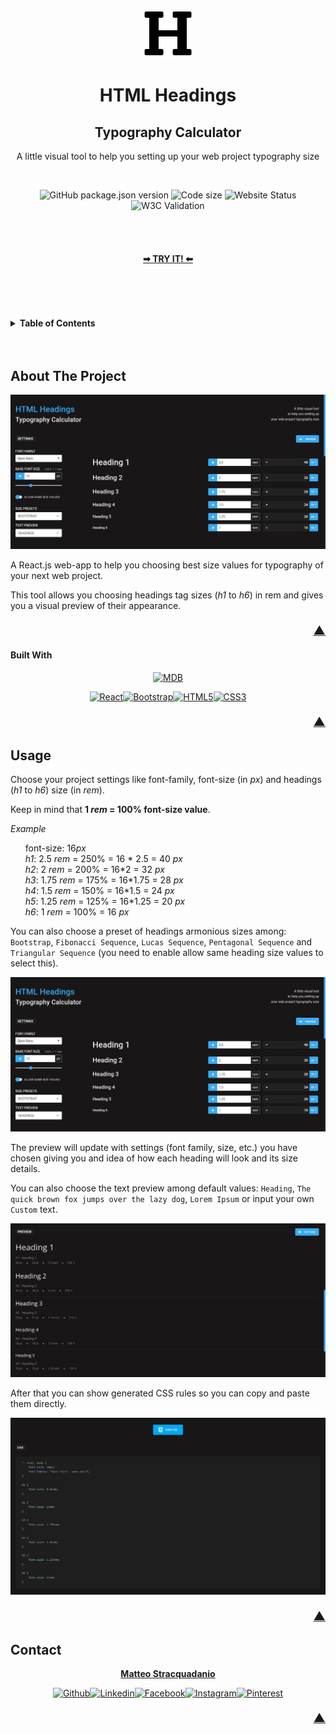 <a name="readme-top"></a>
<br />
<div align="center">
    <a href="https://github.com/blurredheirloom/headings">
        <img src="./public/logo_512.png" alt="Logo" width="80" height="80">
    </a>
    <h1 align="center">HTML Headings</h1>
    <h2 align="center">Typography Calculator</h2>
    <p align="center">
        A little visual tool to help you setting up your web project typography size
    </p>
    <br />
</div>
<div align="center">

![GitHub package.json version](https://img.shields.io/github/package-json/v/blurredheirloom/headings.svg) ![Code size](https://img.shields.io/github/languages/code-size/blurredheirloom/headings) ![Website Status](https://img.shields.io/website?up_message=online&url=https%3A%2F%2Fblurredheirloom.github.io%2Fheadings) ![W3C Validation](https://img.shields.io/w3c-validation/html?targetUrl=https%3A%2F%2Fblurredheirloom.github.io%2Fheadings%2F)
</div>
<div align="center">
    <br />
    <br />
    <h4>
        <a href="https://blurredheirloom.github.io/headings">&#10145; TRY IT! &#11013;</a>
    </h4>
    <br />
    <br />
</div>
<br />
<br />
<details>
  <summary><strong>Table of Contents</strong></summary>
  <ol>
    <li>
      <a href="#about-the-project">About The Project</a>
      <ul>
        <li><a href="#built-with">Built With</a></li>
      </ul>
    </li>
    <li><a href="#usage">Usage</a></li>
    <li><a href="#contact">Contact</a></li>
  </ol>
</details>

<br />
<br />

## About The Project
[![Screen1][product-screenshot1]]([product-screenshot1])

A React.js web-app to help you choosing best size values for typography of your next web project.

This tool allows you choosing headings tag sizes (<i>h1</i> to <i>h6</i>) in rem and gives you a visual preview of their appearance.

<p align="right" style="font-size: 1.2rem"><a href="#readme-top">&#x25B2;</a></p>


#### Built With
<div align="center">

[![MDB][MDB]][MDB-url]

[![React][React.js]][React-url][![Bootstrap][Bootstrap.com]][Bootstrap-url][![HTML5][HTML5]][HTML5-url][![CSS3][CSS3]][CSS3-url]

</div>

<p align="right" style="font-size: 1.2rem"><a href="#readme-top">&#x25B2;</a></p>

## Usage

Choose your project settings like font-family, font-size (in <i>px</i>) and headings (<i>h1</i> to <i>h6</i>) size (in <i>rem</i>).

Keep in mind that <strong>1 <i>rem</i> = 100% font-size value</strong>.

<i>Example</i>
<ul style="list-style: none">
    <li>font-size: 16<i>px</i></li>
    <li><i>h1</i>: 2.5 <i>rem</i> = 250% = 16 * 2.5 = 40 <i>px</i>
</li>
    <li><i>h2</i>: 2 <i>rem</i> = 200% = 16*2 = 32 <i>px</i></li>
    <li><i>h3</i>: 1.75 <i>rem</i> = 175% = 16*1.75 = 28 <i>px</i></li>
    <li><i>h4</i>: 1.5 <i>rem</i> = 150% = 16*1.5 = 24 <i>px</i></li>
    <li><i>h5</i>: 1.25 <i>rem</i> = 125% = 16*1.25 = 20 <i>px</i></li>
    <li><i>h6</i>: 1 <i>rem</i> = 100% = 16 <i>px</i>
    </li>
</ul>

You can also choose a preset of headings armonious sizes among: `Bootstrap`, `Fibonacci Sequence`, `Lucas Sequence`, `Pentagonal Sequence` and `Triangular Sequence` (you need to enable allow same heading size values to select this).

[![Screen1][product-screenshot1]]([product-screenshot1])

The preview will update with settings (font family, size, etc.) you have chosen giving you and idea of how each heading will look and its size details.

You can also choose the text preview among default values: `Heading`, `The quick brown fox jumps over the lazy dog`, `Lorem Ipsum` or input your own `Custom` text. 

[![Screen2][product-screenshot2]]([product-screenshot2])

After that you can show generated CSS rules so you can copy and paste them directly.

[![Screen3][product-screenshot3]]([product-screenshot3])

<p align="right" style="font-size: 1.2rem"><a href="#readme-top">&#x25B2;</a></p>

<!-- CONTACT -->
## Contact

<p align="center"><strong><a href="https://blurredheirloom.github.io/cv">Matteo Stracquadanio</a></strong></p>
<div align="center">

[![Github][github-shield]][github-url][![Linkedin][linkedin-shield]][linkedin-url][![Facebook][facebook-shield]][facebook-url][![Instagram][instagram-shield]][instagram-url][![Pinterest][pinterest-shield]][pinterest-url]

</div>

<p align="right" style="font-size: 1.2rem"><a href="#readme-top">&#x25B2;</a></p>

[github-shield]: https://img.shields.io/badge/GitHub-100000?style=for-the-badge&logo=github&logoColor=white
[github-url]: https://github.com/blurredheirloom

[linkedin-shield]: https://img.shields.io/badge/-LinkedIn-black.svg?style=for-the-badge&logo=linkedin&colorB=555
[linkedin-url]: https://www.linkedin.com/in/emmeesse89

[facebook-shield]: https://img.shields.io/badge/Facebook-1877F2?style=for-the-badge&logo=facebook&logoColor=white
[facebook-url]: https://www.facebook.com/profile.php?id=100010532163024

[instagram-shield]: https://img.shields.io/badge/Instagram-E4405F?style=for-the-badge&logo=instagram&logoColor=white
[instagram-url]: https://www.instagram.com/emmeesse89

[pinterest-shield]: https://img.shields.io/badge/Pinterest-%23E60023.svg?&style=for-the-badge&logo=Pinterest&logoColor=white
[pinterest-url]: https://www.pinterest.it/emmeesse89


[product-screenshot1]: screenshots/1.png
[product-screenshot2]: screenshots/2.png
[product-screenshot3]: screenshots/3.png

[React.js]: https://img.shields.io/badge/React-20232A?style=for-the-badge&logo=react&logoColor=61DAFB
[React-url]: https://reactjs.org/
[Bootstrap.com]: https://img.shields.io/badge/Bootstrap-563D7C?style=for-the-badge&logo=bootstrap&logoColor=white
[Bootstrap-url]: https://getbootstrap.com
[HTML5]: https://img.shields.io/badge/HTML5-E34F26?style=for-the-badge&logo=html5&logoColor=white
[HTML5-url]: https://html.spec.whatwg.org/multipage/
[CSS3]: https://img.shields.io/badge/CSS3-1572B6?style=for-the-badge&logo=css3&logoColor=white
[CSS3-url]: https://www.w3.org/Style/CSS/Overview.en.html
[MDB]: https://mdbcdn.b-cdn.net/img/logo/mdb-transaprent-noshadows.webp
[MDB-url]:https://mdbootstrap.com/